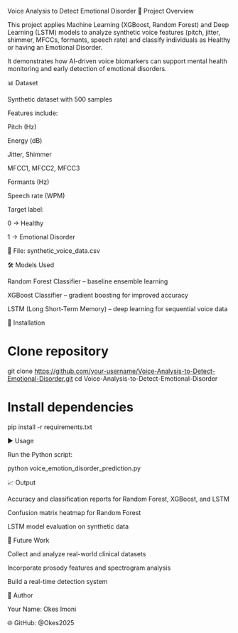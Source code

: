 Voice Analysis to Detect Emotional Disorder
📌 Project Overview

This project applies Machine Learning (XGBoost, Random Forest) and Deep Learning (LSTM) models to analyze synthetic voice features (pitch, jitter, shimmer, MFCCs, formants, speech rate) and classify individuals as Healthy or having an Emotional Disorder.

It demonstrates how AI-driven voice biomarkers can support mental health monitoring and early detection of emotional disorders.

📊 Dataset

Synthetic dataset with 500 samples

Features include:

Pitch (Hz)

Energy (dB)

Jitter, Shimmer

MFCC1, MFCC2, MFCC3

Formants (Hz)

Speech rate (WPM)

Target label:

0 → Healthy

1 → Emotional Disorder

📂 File: synthetic_voice_data.csv

🛠️ Models Used

Random Forest Classifier – baseline ensemble learning

XGBoost Classifier – gradient boosting for improved accuracy

LSTM (Long Short-Term Memory) – deep learning for sequential voice data

🚀 Installation
# Clone repository
git clone https://github.com/your-username/Voice-Analysis-to-Detect-Emotional-Disorder.git
cd Voice-Analysis-to-Detect-Emotional-Disorder

# Install dependencies
pip install -r requirements.txt

▶️ Usage

Run the Python script:

python voice_emotion_disorder_prediction.py

📈 Output

Accuracy and classification reports for Random Forest, XGBoost, and LSTM

Confusion matrix heatmap for Random Forest

LSTM model evaluation on synthetic data

📌 Future Work

Collect and analyze real-world clinical datasets

Incorporate prosody features and spectrogram analysis

Build a real-time detection system

👤 Author

Your Name: Okes Imoni

🌐 GitHub: @Okes2025
